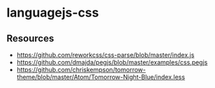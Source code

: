 
# languagejs-css

## Resources

- https://github.com/reworkcss/css-parse/blob/master/index.js
- https://github.com/dmajda/pegjs/blob/master/examples/css.pegjs
- https://github.com/chriskempson/tomorrow-theme/blob/master/Atom/Tomorrow-Night-Blue/index.less